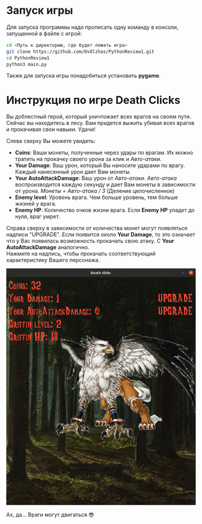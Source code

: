 # Запуск игры
Для запуска программы надо прописать одну команду в консоли, запущенной в файле с игрой:
```bash
cd <Путь к директорию, где будет лежать игра>
git clone https://github.com/OvOlzhas/PythonReview1.git
cd PythonReview1
python3 main.py
```

Также для запуска игры понадобиться установить **pygame**.

# Инструкция по игре Death Clicks
Вы доблестный герой, который уничтожает всех врагов на своем пути.
Сейчас вы находитесь в лесу. Вам придется выжить убивая всех врагов и прокачивая свои 
навыки. Удачи!

Слева сверху Вы можете увидеть:
 - **Coins**: Ваши монеты, полученные через удары по врагам. Их можно тратить
   на прокачку своего урона за клик и *Авто-атаки*.
 - **Your Damage**: Ваш урон, который Вы наносите ударами по врагу. Каждый нанесенный 
урон дает Вам монеты.
 - **Your AutoAttackDamage**: Ваш урон от *Авто-атаки*. *Авто-атака* воспроизводится каждую
   секунду и дает Вам монеты в зависимости от урона. *Монеты = Авто-атака / 3* (Деление целочисленное)
 - **Enemy level**: Уровень врага. Чем больше уровень, тем больше жизней у врага.
 - **Enemy HP**: Количество очков жизни врага. Если **Enemy HP** упадет до нуля, враг умрет.

Справа сверху в зависимости от количества монет могут появляться надписи "UPGRADE". 
Если появится около **Your Damage**, то это означает что у Вас появилась возможность
прокачать свою атаку. С **Your AutoAttackDamage** аналогично.  
Нажмите на надпись, чтобы
прокачать соответствующий характеристику Вашего персонажа.

![Death clicks](Images/Example.png)

Ах, да... Враги могут двигаться :sunglasses:
